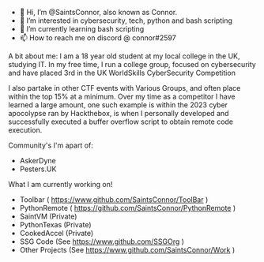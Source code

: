 - 👋 Hi, I’m @SaintsConnor, also known as Connor.
- 👀 I’m interested in cybersecurity, tech, python and bash scripting 
- 🌱 I’m currently learning bash scripting
- 📫 How to reach me on discord @ connor#2597

A bit about me:
I am a 18 year old student at my local college in the UK, studying IT. In my free time, I run a college group, focused on cybersecurity and have placed  3rd in the UK WorldSkills CyberSecurity Competition

I also partake in other CTF events with Various Groups, and often place within the top 15% at a minimum. Over my time as a competitor I have learned a large amount, one such example is within the 2023 cyber apocolypse ran by Hackthebox, is when I personally developed and successfully executed a buffer overflow script to obtain remote code execution. 

Community's I'm apart of:
- AskerDyne
- Pesters.UK

What I am currently working on!
- Toolbar ( https://www.github.com/SaintsConnor/ToolBar )
- PythonRemote ( https://github.com/SaintsConnor/PythonRemote )
- SaintVM (Private)
- PythonTexas (Private)
- CookedAccel (Private)
- SSG Code (See https://www.github.com/SSGOrg )
- Other Projects (See https://www.github.com/SaintsConnor/Work )


